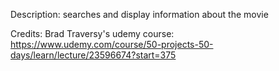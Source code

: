 Description: searches and display information about the movie

Credits: Brad Traversy's udemy course: https://www.udemy.com/course/50-projects-50-days/learn/lecture/23596674?start=375